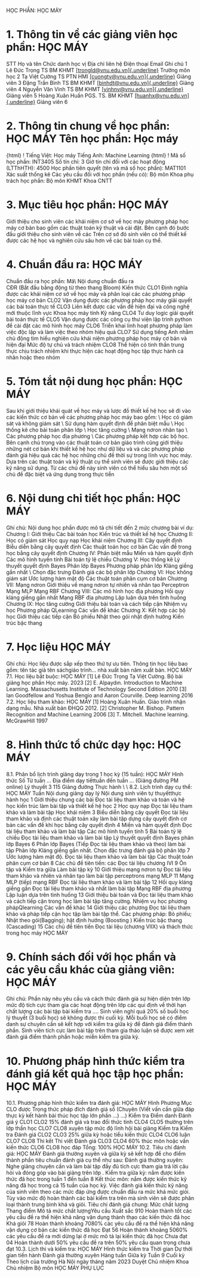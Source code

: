 HỌC PHẦN: HỌC MÁY
# 1. Thông tin về các giảng viên học phần: HỌC MÁY
STT Họ và tên Chức danh học vị Địa chỉ liên hệ Điện thoại Email Ghi chú 1 Lê Đức Trọng TS BM KHMT [[trongld\@vnu.edu.vn]{.underline}](mailto:trongld@vnu.edu.vn) Trưởng môn học
2 Tạ Việt Cường TS PTN HMI [[cuongtv\@vnu.edu.vn]{.underline}](mailto:cuongtv@vnu.edu.vn) Giảng viên
3 Đặng Trần Bình TS BM KHMT [[binhdt\@vnu.edu.vn]{.underline}](mailto:binhdt@vnu.edu.vn) Giảng viên
4 Nguyễn Văn Vinh TS BM KHMT [[vinhnv\@vnu.edu.vn]{.underline}](mailto:vinhnv@vnu.edu.vn) Giảng viên
5 Hoàng Xuân Huấn PGS. TS. BM KHMT [[huanhx\@vnu.edu.vn]{.underline}](mailto:huanhx@vnu.edu.vn) Giảng viên
6
# 2. Thông tin chung về học phần: HỌC MÁY Tên học phần: Học máy
{html}
! Tiếng Việt: Học máy Tiếng Anh: Machine Learning
{html}
! Mã số học phần: INT3405 Số tín chỉ: 3 Giờ tín chỉ đối với các hoạt động (LTThHTH): 4500 Học phần tiên quyết (tên và mã số học phần): MAT1101 Xác suất
thống kê Các yêu cầu đối với học phần (nếu có): Bộ môn Khoa phụ trách học phần: Bộ môn KHMT Khoa CNTT
# 3. Mục tiêu học phần: HỌC MÁY
Giới thiệu cho sinh viên các khái niệm cơ sở về học máy phương pháp học máy cơ bản bao gồm các thuật toán kỹ thuật và cài đặt. Bên cạnh đó bước đầu giới thiệu cho sinh viên về các Trên cơ sở đó sinh viên có thể thiết kế được các hệ học và nghiên cứu sâu hơn về các bài toán cụ thể.
# 4. Chuẩn đầu ra: HỌC MÁY
Chuẩn đầu ra học phần: Mã\ Nội dung chuẩn đầu ra\
CĐR (Bắt đầu bằng động từ theo thang Bloom) Kiến thức
CLO1 Định nghĩa được các khái niệm cơ sở về học máy và phân loại các các phương pháp học máy cơ bản
CLO2 Vận dụng được các phương pháp học máy giải quyết các bài toán thực tế
CLO3 Liên kết được các vấn đề hiện đại và công nghệ mới thuộc lĩnh vực Khoa học máy tính
Kỹ năng
CLO4 Tư duy logic giải quyết bài toán thực tế
CLO5 Vận dụng được các công cụ thư viện lập trình python để cài đặt các mô hình học máy
CLO6 Triển khai linh hoạt phương pháp làm việc độc lập và làm việc theo nhóm hiệu quả
CLO7 Sử dụng tiếng Anh nhằm chủ động tìm hiểu nghiên cứu khái niệm phương pháp học máy cơ bản và hiện đại
Mức độ tự chủ và trách nhiệm
CLO8 Thể hiện có tinh thần trung thực chịu trách nhiệm khi thực hiện các hoạt động học tập thực hành cá nhân hoặc theo nhóm 
# 5. Tóm tắt nội dung học phần: HỌC MÁY
Sau khi giới thiệu khái quát về học máy và lược đồ thiết kế hệ học sẽ đi vào các kiến thức cơ bản về các phương pháp học máy bao gồm: \ Học có giám sát và không giám sát \ Sử dụng hàm quyết định để phân biệt mẫu \ Học thống kê cho bài toán phân lớp \ Học tăng cường \ Mạng nơron nhân tạo \ Các phương pháp học địa phương \ Các phương pháp kết hợp các bộ học. 
Bên cạnh chú trọng vào các thuật toán cơ bản giáo trình cũng giới thiệu những nét cơ bản khi thiết kế hệ học như dữ liệu và và các phương pháp đánh giá hiệu quả các hệ học những chủ đề thời sự trong lĩnh vực học máy. Dựa trên các thuật toán và kỹ thuật cụ thể sinh viên sẽ được giới thiệu các kỹ năng sử dụng. Từ các chủ đề này sinh viên có thể hiểu sâu hơn một số chủ đề đặc biệt và ứng dụng trong thực tiễn
# 6. Nội dung chi tiết học phần: HỌC MÁY
Ghi chú: Nội dung học phần được mô tả chi tiết đến 2 mức chương bài
ví dụ:
Chương I: Giới thiệu
Các bài toán học
Kiến trúc và thiết kế hệ học
Chương II: Học có giám sát
Học quy nạp
Học khái niệm
Chương III: Cây quyết định
Biễu diễn bằng cây quyết định
Các thuật toán học cơ bản
Các vấn đề trong học bằng cây quyết định
Chương IV: Phân biệt mẫu
Miền và hàm quyết định
Các mô hình tuyến tính
Bài toán tỷ lệ chiều
Chương V: Học thống kê
Lý thuyết quyết định Bayes
Phân lớp Bayes
Phương pháp phân lớp Kláng giềng gần nhất
\ Chọn đặc trưng
Đánh giá các bộ phân lớp
Chương VI: Học không giám sát
Ước lượng hàm mật độ
Các thuật toán phân cụm cơ bản
Chương VII: Mạng nơron
Giới thiệu về mạng nơron tự nhiên và nhân tạo
Perceptron
Mạng MLP
Mạng RBF
Chương VIII: Các mô hình học địa phương
Hồi quy kláng giềng gần nhất
Mạng RBF địa phương
Lập luận dựa trên tình huống
Chương IX: Học tăng cường
Giới thiệu bài toán và cách tiếp cận
Nhiệm vụ học
Phương pháp QLearning
Các vấn đề khác
Chương X: Kết hợp các bộ học
Giới thiệu các tiếp cận
Bỏ phiếu
Nhặt theo gói nhặt định hướng
Kiến trúc bậc thang
# 7. Học liệu HỌC MÁY
Ghi chú: Học liệu được sắp xếp theo thứ tự ưu tiên. Thông tin học liệu bao gồm: tên tác giả tên sáchgiáo trình... nhà xuất bản năm xuất bản. HỌC MÁY
7.1. Học liệu bắt buộc: HỌC MÁY \[1\] Lê Đức Trọng Tạ Việt Cường. Bộ bài giảng học phần Học máy. 2023
\[2\] E. Alpaydın. Introduction to Machine Learning. Massachusetts
Institute of Technology Second Edition 2010
\[3\] Ian Goodfellow and Yoshua Bengio and Aaron Courville. Deep
learning 2016
7.2. Học liệu tham khảo: HỌC MÁY \[1\] Hoàng Xuân Huấn. Giáo trình nhận dạng mẫu. Nhà xuất bản ĐHQG
2012.
\[2\] Christopher M. Bishop. Pattern Recognition and Machine Learning
2006
\[3\] T. Mitchell. Machine learning. McGrawHill 1997
# 8. Hình thức tổ chức dạy học: HỌC MÁY
8.1. Phân bổ lịch trình giảng dạy trong 1 học kỳ (15 tuần): HỌC MÁY Hình thức Số Từ tuần ... Địa điểm dạy tiếttuần đến tuần ... (Giảng đường PM online) Lý thuyết 3 115 Giảng đường Thực hành \ \ 8.2. Lịch trình dạy cụ thể: HỌC MÁY Tuần Nội dung giảng dạy lý Nội dung sinh viên tự thuyếtthực hành học 1 Giới thiệu chung các bài Đọc tài liệu tham khảo và toán và hệ học kiến trúc làm bài tập và thiết kế hệ học 2 Học quy nạp Đọc tài liệu tham khảo và làm bài tập Học khái niệm 3 Biểu diễn bằng cây quyết Đọc tài liệu tham khảo và định các thuật toán xây làm bài tập dựng cây quyết định cơ bản các vấn đề khi học bằng cây quyết định 4 Miền và hàm quyết định Đọc tài liệu tham khảo và làm bài tập Các mô hình tuyến tính 5 Bài toán tỷ lệ chiều Đọc tài liệu tham khảo và làm bài tập Lý thuyết quyết định Bayes phân lớp Bayes 6 Phân lớp Bayes (Tiếp Đọc tài liệu tham khảo và theo) làm bài tập Phân lớp Kláng giềng gần nhất. Chọn đặc trưng đánh giá bộ phân lớp 7 Ước lượng hàm mật độ. Đọc tài liệu tham khảo và làm bài tập Các thuật toán phân cụm cơ bản 8 Các chủ đề tiên tiến: các Đọc tài liệu chương IVI 9 Ôn tập và Kiểm tra giữa Làm bài tập kỳ 10 Giới thiệu mạng nơron tự Đọc tài liệu tham khảo và nhiên và nhân tạo làm bài tập perceptrons mạng MLP 11 Mạng MLP (tiếp) mạng RBF Đọc tài liệu tham khảo và làm bài tập 12 Hồi quy kláng giềng gần Đọc tài liệu tham khảo và nhất làm bài tập Mạng RBF địa phương Lập luận dựa trên tình huống 13 Giới thiệu bài toán và Đọc tài liệu tham khảo và cách tiếp cận trong học làm bài tập tăng cường. Nhiệm vụ học phương phápQlearning Các vấn đề khác 14 Giới thiệu các phương Đọc tài liệu tham khảo và pháp tiếp cận học tập làm bài tập thể. Các phương pháp: Bỏ phiếu; Nhặt theo gói(Bagging); hặt định hướng (Boosting ) Kiến trúc bậc thang (Cascading) 15 Các chủ đề tiên tiến Đọc tài liệu (chương VIIX) và thách thức trong học máy HỌC MÁY
# 9. Chính sách đối với học phần và các yêu cầu khác của giảng viên: HỌC MÁY
Ghi chú: Phần này nêu yêu cầu và cách thức đánh giá sự hiện diện trên
lớp mức độ tích cực tham gia các hoạt động trên lớp các qui định về
thời hạn chất lượng các bài tập bài kiểm tra .... Sinh viên nghỉ quá 20% số buổi học lý thuyết (3 buổi học) sẽ không được thi cuối kỳ. Mỗi buổi học sẽ có điểm danh sự chuyên cần sẽ kết hợp với kiểm tra giữa kỳ để đánh giá điểm thành phần. Sinh viên tích cực làm bài tập trên tham gia thảo luận sẽ được xem xét đánh giá điểm thành phần hoặc miễn kiểm tra giữa kỳ.
# 10. Phương pháp hình thức kiểm tra đánh giá kết quả học tập học phần: HỌC MÁY
10.1. Phương pháp hình thức kiểm tra đánh giá: HỌC MÁY Hình Phương Mục CLO được Trọng thức pháp đích đánh giá số (Chuyên (Viết vấn cần giữa đáp thực kỳ kết hành bài thúc học tập lớn phần ...) ...) Kiểm tra Điểm danh Đánh giá ý CLO1 CLO2 15% đánh giá và trao đổi thức tinh CLO4 CLO5 thường trên lớp thần học CLO7 CLO8 xuyên tập mức độ lĩnh hội bài giảng Kiểm tra Kiểm tra Đánh giá CLO2 CLO3 25% giữa kỳ hoặc tiểu kiến thức CLO4 CLO6 luận CLO7 CLO8 Thi kết Thi viết Đánh giá CLO3 CLO4 60% thúc môn hoặc vấn kiến thức CLO6 CLO8 học đáp Tổng: 100% HỌC MÁY 10.2. Tiêu chí đánh giá: HỌC MÁY Đánh giá thường xuyên và giữa kỳ sẽ kết hợp để cho điểm thành phần tiêu
chuẩn đánh giá cụ thể như sau: Đánh giá thường xuyên: Nghe giảng chuyên cần và làm bài tập đầy đủ tích cực tham gia trả lời câu hỏi và đóng góp vào bài giảng trên lớp . Kiểm tra giữa kỳ: nắm được kiến thức đã học trong tuần 1 đến tuần 8 Kết thúc môn: nắm được kiến thức kỹ năng đã học trong cả 15 tuần của học kỳ.
Việc đánh giá kiến thức kỹ năng của sinh viên theo các mức đáp ứng được
chuẩn đầu ra mức khá mức giỏi. Tùy vào mức độ hoàn thành các bài kiểm
tra trên mà sinh viên sẽ được phân loại thành trung bình khá và giỏi.
Tiêu chí đánh giá chung:
Mức chất lượng Thang điểm Mô tả mức chất lượngYêu cầu Xuất sắc 910 Hoàn thành tốt các yêu cầu đề ra thể hiện khả năng vận dụng thành thạo các kiến thức đã học
Khá giỏi 78 Hoàn thành khoảng 7080% các yêu cầu đề ra thể hiện khả năng vận dụng cơ bản các kiến thức đã học
Đạt 56 Hoàn thành khoảng 5060% các yêu cầu đề ra mới dừng lại ở mức mô tả lại kiến thức đã học
Chưa đạt 04 Hoàn thành dưới 50% yêu cầu đề ra trên 50% yêu cầu quan trọng chưa đạt
10.3. Lịch thi và kiểm tra: HỌC MÁY Hình thức kiểm tra Thời gian Dự thời gian tiến hành Đánh giá thường xuyên Hàng tuần
Giữa kỳ Tuần 9
Cuối kỳ Theo lịch của trường
Hà Nội ngày tháng năm 2023 Duyệt Chủ nhiệm Khoa Chủ nhiệm Bộ môn HỌC MÁY
PHỤ LỤC